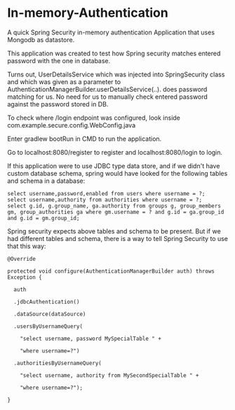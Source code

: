 # In-memory-Authentication

A quick Spring Security in-memory authentication Application that uses Mongodb as datastore.

This application was created to test how Spring security matches entered password with the one in database. 

Turns out, UserDetailsService which was injected into SpringSecurity class and 
which was given as a parameter to AuthenticationManagerBuilder.userDetailsService(..). does password matching for us.
No need for us to manually check entered password against the password stored in DB.

To check where /login endpoint was configured, look inside com.example.secure.config.WebConfig.java

Enter gradlew bootRun in CMD to run the application. 

Go to localhost:8080/register to register and localhost:8080/login to login. 

If this application were to use JDBC type data store, and if we didn't have custom database schema, spring would have looked for the following tables and schema in a database:

    select username,password,enabled from users where username = ?;
    select username,authority from authorities where username = ?;
    select g.id, g.group_name, ga.authority from groups g, group_members gm, group_authorities ga where gm.username = ? and g.id = ga.group_id and g.id = gm.group_id;

Spring security expects above tables and schema to be present. But if we had different tables and schema, there is a way to tell Spring Security to use that this way:

    @Override

    protected void configure(AuthenticationManagerBuilder auth) throws Exception {

      auth
  
      .jdbcAuthentication()
  
      .dataSource(dataSource)
    
      .usersByUsernameQuery(
    
        "select username, password MySpecialTable " +
      
        "where username=?")
    
      .authoritiesByUsernameQuery(
    
        "select username, authority from MySecondSpecialTable " +
      
        "where username=?");
      
    }
